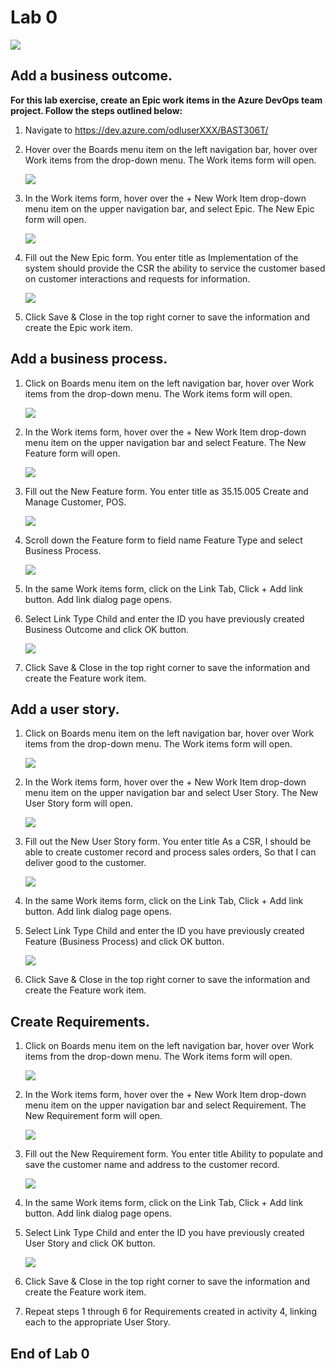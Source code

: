 # Lab 0



   ![](https://github.com/sumitmalik51/BAST306T-Labs/blob/master/Lab0/images/snap0.png)

## Add a business outcome.


**For this lab exercise, create an Epic work items in the Azure DevOps team project.
Follow the steps outlined below:**


1. Navigate to https://dev.azure.com/odluserXXX/BAST306T/

1. Hover over the Boards menu item on the left navigation bar, hover over Work items from the drop-down menu.  The Work items form    will open.
    
   ![](https://raw.githubusercontent.com/sumitmalik51/BAST306T-Labs/master/Lab0/images/snap1.png)
   
   
1. In the Work items form, hover over the + New Work Item drop-down menu item on the upper navigation bar, and select Epic.  The New Epic form will open.

   ![](https://raw.githubusercontent.com/sumitmalik51/BAST306T-Labs/master/Lab0/images/snap2.png)

1. Fill out the New Epic form.  You enter title as Implementation of the system should provide the CSR the ability to service the customer based on customer interactions and requests for information. 

   ![](https://raw.githubusercontent.com/sumitmalik51/BAST306T-Labs/master/Lab0/images/snap3.png)
     
1. Click Save & Close in the top right corner to save the information and create the Epic work item.

   
  
  
## Add a business process.

1. Click on Boards menu item on the left navigation bar, hover over Work items from the drop-down menu.  The Work items form will open.

    ![](https://raw.githubusercontent.com/sumitmalik51/BAST306T-Labs/master/Lab0/images/snap4.png)
  
1. In the Work items form, hover over the + New Work Item drop-down menu item on the upper navigation bar and select Feature.  The New Feature form will open.

   ![](https://raw.githubusercontent.com/sumitmalik51/BAST306T-Labs/blob/master/Lab0/images/snap5.png)

1. Fill out the New Feature form. You enter title as 35.15.005 Create and Manage Customer, POS.

   ![](https://raw.githubusercontent.com/sumitmalik51/BAST306T-Labs/master/Lab0/images/snap6.png)
  
1. Scroll down the Feature form to field name Feature Type and select Business Process.

   ![](https://raw.githubusercontent.com/sumitmalik51/BAST306T-Labs/master/Lab0/images/snap7.png)
  
1. In the same Work items form, click on the Link  Tab, Click + Add link button. Add link dialog page opens.
 
1. Select Link Type Child and enter the ID you have previously created Business Outcome and click OK button.

   ![](https://raw.githubusercontent.com/sumitmalik51/BAST306T-Labs/master/Lab0/images/snap8.png)
  
1. Click Save & Close in the top right corner to save the information and create the Feature work item.


## Add a user story.

1. Click on Boards menu item on the left navigation bar, hover over Work items from the drop-down menu.  The Work items form will open.
  
   ![](https://raw.githubusercontent.com/sumitmalik51/BAST306T-Labs/master/Lab0/images/snap9.png)


1. In the Work items form, hover over the + New Work Item drop-down menu item on the upper navigation bar and select User Story.  The New User Story form will open.

   ![](https://raw.githubusercontent.com/sumitmalik51/BAST306T-Labs/master/Lab0/images/snap10.png)

1. Fill out the New User Story form.  You enter title As a CSR, I should be able to create customer record and process sales orders, So that I can deliver good to the customer. 

   ![](https://raw.githubusercontent.com/sumitmalik51/BAST306T-Labs/master/Lab0/images/snap11.png)
  
1. In the same Work items form, click on the Link  Tab, Click + Add link button. Add link dialog page opens.

1. Select Link Type Child and enter the ID you have previously created Feature (Business Process) and click OK button.

   ![](https://raw.githubusercontent.com/sumitmalik51/BAST306T-Labs/master/Lab0/images/snap12.png)

1. Click Save & Close in the top right corner to save the information and create the Feature work item.


## Create Requirements.

1. Click on Boards menu item on the left navigation bar, hover over Work items from the drop-down menu.  The Work items form will open.

   ![](https://raw.githubusercontent.com/sumitmalik51/BAST306T-Labs/master/Lab0/images/snap13.png)


1. In the Work items form, hover over the + New Work Item drop-down menu item on the upper navigation bar and select Requirement.  The New Requirement form will open.

   ![](https://raw.githubusercontent.com/sumitmalik51/BAST306T-Labs/master/Lab0/images/snap14.png)


1. Fill out the New Requirement form.  You enter title Ability to populate and save the customer name and address to the customer record. 

   ![](https://raw.githubusercontent.com/sumitmalik51/BAST306T-Labs/master/Lab0/images/snap15.png)
   
   
1. In the same Work items form, click on the Link  Tab, Click + Add link button. Add link dialog page opens.

1. Select Link Type Child and enter the ID you have previously created User Story and click OK button.

   ![](https://raw.githubusercontent.com/sumitmalik51/BAST306T-Labs/master/Lab0/images/snap16.png)
   
1. Click Save & Close in the top right corner to save the information and create the Feature work item.

1. Repeat steps 1 through 6 for Requirements created in activity 4, linking each to the appropriate User Story.


## End of Lab 0


